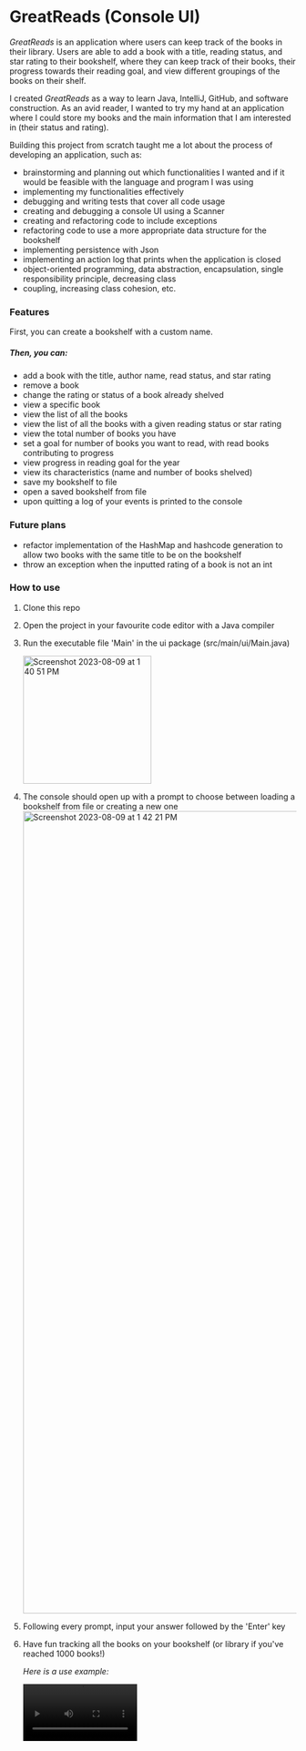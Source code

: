 # GreatReads (Console UI)

*GreatReads* is an application where users can keep track of the books in their library. Users are able to add a book 
with a title, reading status, and star rating to their bookshelf, where they can keep track of their books, their 
progress towards their reading goal, and view different groupings of the books on their shelf.

I created *GreatReads* as a way to learn Java, IntelliJ, GitHub, and software construction. As an avid reader, I wanted 
to try my hand at an application where I could store my books and the main information that I am interested in
(their status and rating).

Building this project from scratch taught me a lot about the process of developing an application, such as:
- brainstorming and planning out which functionalities I wanted and if it would be feasible with the language and program I was 
using
- implementing my functionalities effectively
- debugging and writing tests that cover all code usage
- creating and debugging a console UI using a Scanner
- creating and refactoring code to include exceptions
- refactoring code to use a more appropriate data structure for the bookshelf
- implementing persistence with Json
- implementing an action log that prints when the application is closed
- object-oriented programming, data abstraction, encapsulation, single responsibility principle, decreasing class 
- coupling, increasing class cohesion, etc.

### Features
First, you can create a bookshelf with a custom name.
##### Then, you can:
- add a book with the title, author name, read status, and star rating
- remove a book
- change the rating or status of a book already shelved
- view a specific book
- view the list of all the books
- view the list of all the books with a given reading status or star rating
- view the total number of books you have
- set a goal for number of books you want to read, with read books contributing to progress
- view progress in reading goal for the year
- view its characteristics (name and number of books shelved)
- save my bookshelf to file
- open a saved bookshelf from file
- upon quitting a log of your events is printed to the console

### Future plans
- refactor implementation of the HashMap and hashcode generation to allow two books with the same title to be on the bookshelf
- throw an exception when the inputted rating of a book is not an int

### How to use
1. Clone this repo
2. Open the project in your favourite code editor with a Java compiler
3. Run the executable file 'Main' in the ui package (src/main/ui/Main.java)

   <img width="225" alt="Screenshot 2023-08-09 at 1 40 51 PM" src="https://github.com/robinmatheson/GreatReads-Console-UI/assets/125790030/aa10eed2-da23-499d-9ddf-ffcb4140f148">
4. The console should open up with a prompt to choose between loading a bookshelf from file or creating a new one
   <img width="1410" alt="Screenshot 2023-08-09 at 1 42 21 PM" src="https://github.com/robinmatheson/GreatReads-Console-UI/assets/125790030/6e41742f-9d26-412a-b08b-57fd7b96a9e3">
5. Following every prompt, input your answer followed by the 'Enter' key
6. Have fun tracking all the books on your bookshelf (or library if you've reached 1000 books!)

   *Here is a use example:*
   
   <video width="200" src="https://github.com/robinmatheson/GreatReads-Console-UI/assets/125790030/2b14730f-633a-4d36-87be-f9e1d1ce7a2f"/>


